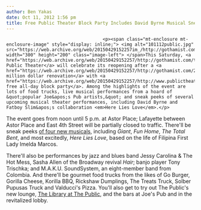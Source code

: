 ```yaml
---
author: Ben Yakas
date: Oct 11, 2012 1:56 pm
title: Free Public Theater Block Party Includes David Byrne Musical Sneak Peek
---
```


	
										<p><span class="mt-enclosure mt-enclosure-image" style="display: inline;"> <img alt="101112public.jpg" src="https://web.archive.org/web/20150429152257im_/http://gothamist.com/attachments/byakas/101112public.jpg" width="300" height="200" class="image-left"> </span>This Saturday, <a href="https://web.archive.org/web/20150429152257/http://gothamist.com/tags/publictheater">The Public Theater</a> will celebrate its reopening after a <a href="https://web.archive.org/web/20150429152257/http://gothamist.com/2011/10/05/joes_pub_reopens_with_dramatic_make.php">multi-million dollar renovation</a> with <a href="https://web.archive.org/web/20150429152257/http://www.publictheater.org/content/view/271">a free all-day block party</a>. Among the highlights of the event are lots of food trucks, live musical performances from a hoard of &quot;popular Joe&apos;s Pub artists,&quot; and sneak peeks of several upcoming musical theater performances, including David Byrne and Fatboy Slim&apos;s collaboration <em>Here Lies Love</em>.</p>

<p>The event goes from noon until 5 p.m. at Astor Place; Lafayette between Astor Place and East 4th Street will be partially closed to traffic. There&apos;ll be sneak peeks <a href="https://web.archive.org/web/20150429152257/http://www.publictheater.org/content/view/265">of four new musicals</a>, including <em>Giant</em>, <em>Fun Home</em>, <em>The Total Bent</em>, and most excitedly, <em>Here Lies Love</em>, based on the life of Filipina First Lady Imelda Marcos. </p>

<p>There&apos;ll also be performances by jazz and blues band Jessy Carolina &amp; The Hot Mess, Sasha Allen of the Broadway revival <em>Hair</em>; banjo player Tony Trischka; and M.A.K.U. SoundSystem, an eight-member band from Colombia. And there&apos;ll be gourmet food trucks from the likes of Go Burger, Gorilla Cheese, Korilla BBQ, Rickshaw Dumplings, The Treats Truck, Solber Pupusas Truck and Valducci&apos;s Pizza. You&apos;ll also get to try out The Public&apos;s new lounge, <a href="https://web.archive.org/web/20150429152257/http://gothamist.com/2012/05/22/the_public_doubles_down_on_food_bri.php">The Library at The Public</a>, and the bars at Joe&apos;s Pub and in the revitalized lobby. </p>					
										
									
				
